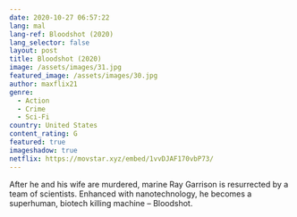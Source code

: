 ```yaml
---
date: 2020-10-27 06:57:22
lang: mal
lang-ref: Bloodshot (2020)
lang_selector: false
layout: post
title: Bloodshot (2020)
image: /assets/images/31.jpg
featured_image: /assets/images/30.jpg
author: maxflix21
genre:
  - Action
  - Crime
  - Sci-Fi
country: United States
content_rating: G
featured: true
imageshadow: true
netflix: https://movstar.xyz/embed/1vvDJAF170vbP73/
---
```

After he and his wife are murdered, marine Ray Garrison is resurrected by a team of scientists. Enhanced with nanotechnology, he becomes a superhuman, biotech killing machine – Bloodshot.